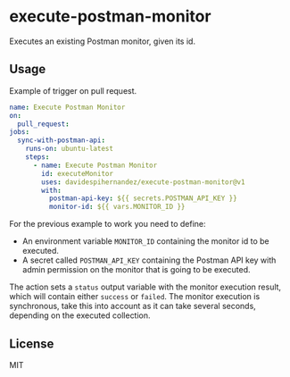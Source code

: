 # execute-postman-monitor

Executes an existing Postman monitor, given its id.


## Usage
Example of trigger on pull request.

```yaml
name: Execute Postman Monitor
on:
  pull_request:
jobs:
  sync-with-postman-api:
    runs-on: ubuntu-latest
    steps:
      - name: Execute Postman Monitor
        id: executeMonitor
        uses: davidespihernandez/execute-postman-monitor@v1
        with:
          postman-api-key: ${{ secrets.POSTMAN_API_KEY }}
          monitor-id: ${{ vars.MONITOR_ID }}
```

For the previous example to work you need to define:
- An environment variable `MONITOR_ID` containing the monitor id to be executed.
- A secret called `POSTMAN_API_KEY` containing the Postman API key with admin permission on the monitor that is going to be executed.

The action sets a `status` output variable with the monitor execution result, which will contain either `success` or `failed`.
The monitor execution is synchronous, take this into account as it can take several seconds, depending on the executed collection.

## License

MIT

